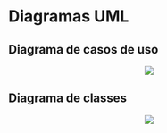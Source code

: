 # Diagramas UML
## Diagrama de casos de uso
<div align="center">
    <img src="https://github.com/PIM-TERCEIRO-SEMESTRE/Diagramas-UML/blob/main/DiagramaCasoDeUsoGeral.png" />
    <div height="2"></div>
</div>

## Diagrama de classes
<div align="center">
    <img src="https://github.com/PIM-TERCEIRO-SEMESTRE/Diagramas-UML/blob/main/Diagrama%20de%20Classe.png" />
    <div height="2"></div>
</div>
